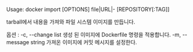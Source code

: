 
Usage:	docker import [OPTIONS] file|URL|- [REPOSITORY[:TAG]]

tarball에서 내용을 가져와 파일 시스템 이미지를 만듭니다.

옵션 :
  -c, --change list 생성 된 이미지에 Dockerfile 명령을 적용합니다.
  -m, --message string 가져온 이미지에 커밋 메시지를 설정한다.